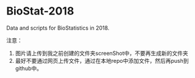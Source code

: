 # BioStat-2018

Data and scripts for BioStatistics in 2018.  

注意：
1. 图片请上传到我之前创建的文件夹screenShot中，不要再生成新的文件夹
2. 最好不要通过网页上传文件，通过在本地repo中添加文件，然后再push到github中。
